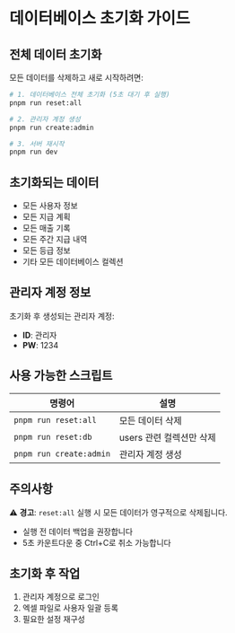 # 데이터베이스 초기화 가이드

## 전체 데이터 초기화

모든 데이터를 삭제하고 새로 시작하려면:

```bash
# 1. 데이터베이스 전체 초기화 (5초 대기 후 실행)
pnpm run reset:all

# 2. 관리자 계정 생성
pnpm run create:admin

# 3. 서버 재시작
pnpm run dev
```

## 초기화되는 데이터

- 모든 사용자 정보
- 모든 지급 계획
- 모든 매출 기록
- 모든 주간 지급 내역
- 모든 등급 정보
- 기타 모든 데이터베이스 컬렉션

## 관리자 계정 정보

초기화 후 생성되는 관리자 계정:
- **ID**: 관리자
- **PW**: 1234

## 사용 가능한 스크립트

| 명령어 | 설명 |
|--------|------|
| `pnpm run reset:all` | 모든 데이터 삭제 |
| `pnpm run reset:db` | users 관련 컬렉션만 삭제 |
| `pnpm run create:admin` | 관리자 계정 생성 |

## 주의사항

⚠️ **경고**: `reset:all` 실행 시 모든 데이터가 영구적으로 삭제됩니다.
- 실행 전 데이터 백업을 권장합니다
- 5초 카운트다운 중 Ctrl+C로 취소 가능합니다

## 초기화 후 작업

1. 관리자 계정으로 로그인
2. 엑셀 파일로 사용자 일괄 등록
3. 필요한 설정 재구성